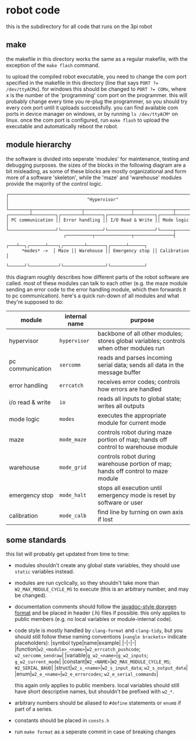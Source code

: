 # robot code

this is the subdirectory for all code that runs on the 3pi robot

## make

the makefile in this directory works the same as a regular makefile, with the
exception of the `make flash` command.

to upload the compiled robot executable, you need to change the com port
specified in the makefile in this directory (line that says `PORT ?=
/dev/ttyACMx`). for windows this should be changed to `PORT ?= COMx`, where x
is the number of the 'programming' com port on the programmer. this will
probably change every time you re-plug the programmer, so you should try every
com port until it uploads successfully. you can find available com ports in
device manager on windows, or by running `ls /dev/ttyACM*` on linux. once the
com port is configured, run `make flash` to upload the executable and
automatically reboot the robot.

## module hierarchy

the software is divided into seperate 'modules' for maintenance, testing and
debugging purposes. the sizes of the blocks in the following diagram are a bit
misleading, as some of these blocks are mostly organizational and form more of
a software 'skeleton', while the 'maze' and 'warehouse' modules provide the
majority of the control logic.

```
┌──────────────────────────────────────────────────────────────────────┐
│                              "Hypervisor"                            │
└────────┬───────────────────┬──────────────────┬───────────────┬──────┘
┌────────┴─────────┐┌────────┴───────┐┌─────────┴────────┐┌─────┴──────┐
│ PC communication ││ Error handling ││ I/O Read & Write ││ Mode logic │
└──────────────────┘└────────────────┘└──────────────────┘└─────┬──────┘
                      ┌──────────┬──────────────┬───────────────┤
                  ┌───┴──┐┌──────┴────┐┌────────┴───────┐┌──────┴──────┐
      *modes* ->  │ Maze ││ Warehouse ││ Emergency stop ││ Calibration │
                  └──────┘└───────────┘└────────────────┘└─────────────┘
```

this diagram roughly describes how different parts of the robot software are
called. most of these modules can talk to each other (e.g. the maze module
sending an error code to the error handling module, which then forwards it to
pc communication). here's a quick run-down of all modules and what they're
supposed to do:

|module          |internal name|purpose|
|----------------|-------------|-|
|hypervisor      |`hypervisor `|backbone of all other modules; stores global variables; controls when other modules run|
|pc communication|`sercomm    `|reads and parses incoming serial data; sends all data in the message buffer|
|error handling  |`errcatch   `|receives error codes; controls how errors are handled|
|i/o read & write|`io         `|reads all inputs to global state; writes all outputs|
|mode logic      |`modes      `|executes the appropriate module for current mode|
|maze            |`mode_maze  `|controls robot during maze portion of map; hands off control to warehouse module|
|warehouse       |`mode_grid  `|controls robot during warehouse portion of map; hands off control to maze module|
|emergency stop  |`mode_halt  `|stops all execution until emergency mode is reset by software or user|
|calibration     |`mode_calb  `|find line by turning on own axis if lost|

## some standards

this list will probably get updated from time to time:

- modules shouldn't create any global state variables, they should use `static`
  variables instead.
- modules are run cyclically, so they shouldn't take more than
  `W2_MAX_MODULE_CYCLE_MS` to execute (this is an arbitrary number, and may be
  changed).
- documentation comments should follow the [javadoc-style doxygen
  format](https://wiki.scilab.org/Doxygen%20documentation%20Examples) and be
  placed in header (.h) files if possible. this only applies to public members
  (e.g. no local variables or module-internal code).
- code style is mostly handled by `clang-format` and `clang-tidy`, but you
  should still follow these naming conventions (`<angle brackets>` indicate
  placeholders):
  |symbol type|name|example|
  |-|-|-|
  |function|`w2_<module>_<name>`|`w2_errcatch_pushcode`; `w2_sercomm_sendraw`|
  |variable|`g_w2_<name>`|`g_w2_inputs`; `g_w2_current_mode`|
  |constant|`W2_<NAME>`|`W2_MAX_MODULE_CYCLE_MS`; `W2_SERIAL_BAUD`|
  |struct|`w2_s_<name>`|`w2_s_input_data`; `w2_s_output_data`|
  |enum|`w2_e_<name>`|`w2_e_errorcodes`; `w2_e_serial_commands`|
  
  this again only applies to public members. local variables should still have
  short descriptive names, but shouldn't be prefixed with `w2_*`.
- arbitrary numbers should be aliased to `#define` statements or `enum`s if
  part of a series.
- constants should be placed in `consts.h`
- run `make format` as a seperate commit in case of breaking changes

